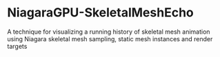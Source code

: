 # NiagaraGPU-SkeletalMeshEcho
A technique for visualizing a running history of skeletal mesh animation using Niagara skeletal mesh sampling, static mesh instances and render targets

